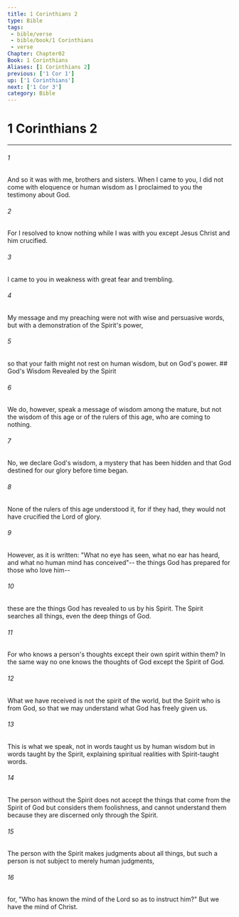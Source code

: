 ```yaml
---
title: 1 Corinthians 2
type: Bible
tags:
 - bible/verse
 - bible/book/1 Corinthians
 - verse
Chapter: Chapter02
Book: 1 Corinthians
Aliases: [1 Corinthians 2]
previous: ['1 Cor 1']
up: ['1 Corinthians']
next: ['1 Cor 3']
category: Bible
---
```

# 1 Corinthians 2

***


###### 1 
And so it was with me, brothers and sisters. When I came to you, I did not come with eloquence or human wisdom as I proclaimed to you the testimony about God. 

###### 2 
For I resolved to know nothing while I was with you except Jesus Christ and him crucified. 

###### 3 
I came to you in weakness with great fear and trembling. 

###### 4 
My message and my preaching were not with wise and persuasive words, but with a demonstration of the Spirit's power, 

###### 5 
so that your faith might not rest on human wisdom, but on God's power. ## God's Wisdom Revealed by the Spirit 

###### 6 
We do, however, speak a message of wisdom among the mature, but not the wisdom of this age or of the rulers of this age, who are coming to nothing. 

###### 7 
No, we declare God's wisdom, a mystery that has been hidden and that God destined for our glory before time began. 

###### 8 
None of the rulers of this age understood it, for if they had, they would not have crucified the Lord of glory. 

###### 9 
However, as it is written: "What no eye has seen, what no ear has heard, and what no human mind has conceived"-- the things God has prepared for those who love him-- 

###### 10 
these are the things God has revealed to us by his Spirit. The Spirit searches all things, even the deep things of God. 

###### 11 
For who knows a person's thoughts except their own spirit within them? In the same way no one knows the thoughts of God except the Spirit of God. 

###### 12 
What we have received is not the spirit of the world, but the Spirit who is from God, so that we may understand what God has freely given us. 

###### 13 
This is what we speak, not in words taught us by human wisdom but in words taught by the Spirit, explaining spiritual realities with Spirit-taught words. 

###### 14 
The person without the Spirit does not accept the things that come from the Spirit of God but considers them foolishness, and cannot understand them because they are discerned only through the Spirit. 

###### 15 
The person with the Spirit makes judgments about all things, but such a person is not subject to merely human judgments, 

###### 16 
for, "Who has known the mind of the Lord so as to instruct him?" But we have the mind of Christ. 
